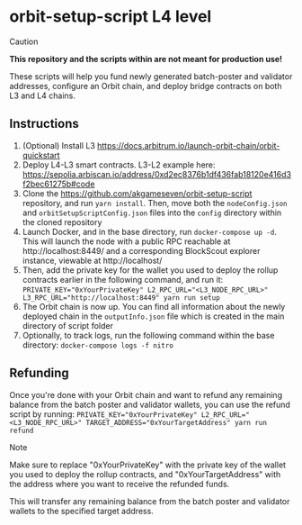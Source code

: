 # orbit-setup-script L4 level

> [!CAUTION]
> **This repository and the scripts within are not meant for production use!**
 
These scripts will help you fund newly generated batch-poster and validator addresses, configure an Orbit chain, and deploy bridge contracts on both L3 and L4 chains.

## Instructions

1. (Optional) Install L3 https://docs.arbitrum.io/launch-orbit-chain/orbit-quickstart
2. Deploy L4-L3 smart contracts. L3-L2 example here: https://sepolia.arbiscan.io/address/0xd2ec8376b1df436fab18120e416d3f2bec61275b#code
3. Clone the https://github.com/akgameseven/orbit-setup-script repository, and run `yarn install`. Then, move both the `nodeConfig.json` and `orbitSetupScriptConfig.json` files into the `config` directory within the cloned repository
4. Launch Docker, and in the base directory, run `docker-compose up -d`. This will launch the node with a public RPC reachable at http://localhost:8449/ and a corresponding BlockScout explorer instance, viewable at http://localhost/
5. Then, add the private key for the wallet you used to deploy the rollup contracts earlier in the following command, and run it: `PRIVATE_KEY="0xYourPrivateKey" L2_RPC_URL="<L3_NODE_RPC_URL>" L3_RPC_URL="http://localhost:8449" yarn run setup`
6. The Orbit chain is now up. You can find all information about the newly deployed chain in the `outputInfo.json` file which is created in the main directory of script folder
7. Optionally, to track logs, run the following command within the base directory: `docker-compose logs -f nitro`

## Refunding

Once you're done with your Orbit chain and want to refund any remaining balance from the batch poster and validator wallets, you can use the refund script by running: `PRIVATE_KEY="0xYourPrivateKey" L2_RPC_URL="<L3_NODE_RPC_URL>" TARGET_ADDRESS="0xYourTargetAddress" yarn run refund`

> [!NOTE]
> Make sure to replace "0xYourPrivateKey" with the private key of the wallet you used to deploy the rollup contracts, and "0xYourTargetAddress" with the address where you want to receive the refunded funds.

This will transfer any remaining balance from the batch poster and validator wallets to the specified target address.
